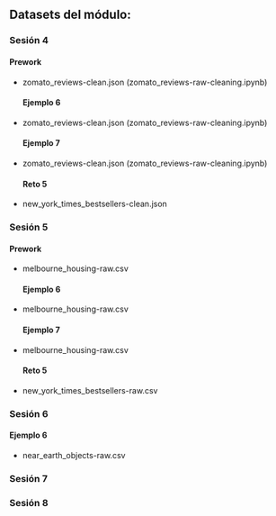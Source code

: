 ## Datasets del módulo:

### **Sesión 4**

  #### Prework

- zomato_reviews-clean.json (zomato_reviews-raw-cleaning.ipynb)

  #### Ejemplo 6

- zomato_reviews-clean.json (zomato_reviews-raw-cleaning.ipynb)

  #### Ejemplo 7

- zomato_reviews-clean.json (zomato_reviews-raw-cleaning.ipynb)

  #### Reto 5

- new_york_times_bestsellers-clean.json

### **Sesión 5**

  #### Prework

- melbourne_housing-raw.csv

  #### Ejemplo 6

- melbourne_housing-raw.csv

  #### Ejemplo 7

- melbourne_housing-raw.csv

  #### Reto 5

- new_york_times_bestsellers-raw.csv

### **Sesión 6**

  #### Ejemplo 6
 
- near_earth_objects-raw.csv

### **Sesión 7**

### **Sesión 8**


